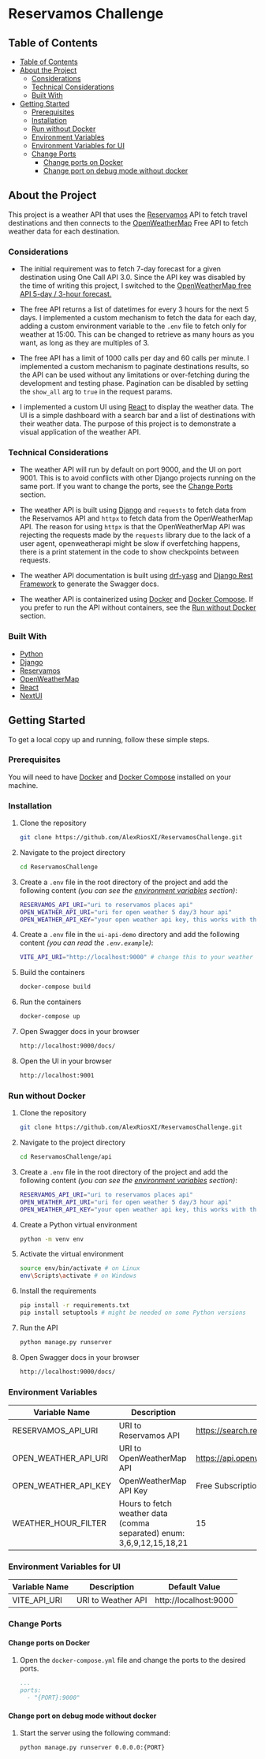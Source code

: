 
# Reservamos Challenge

## Table of Contents

- [Table of Contents](#table-of-contents)
- [About the Project](#about-the-project)
  - [Considerations](#considerations)
  - [Technical Considerations](#technical-considerations)
  - [Built With](#built-with)
- [Getting Started](#getting-started)
  - [Prerequisites](#prerequisites)
  - [Installation](#installation)
  - [Run without Docker](#run-without-docker)
  - [Environment Variables](#environment-variables)
  - [Environment Variables for UI](#environment-variables-for-ui)
  - [Change Ports](#change-ports)
    - [Change ports on Docker](#change-ports-on-docker)
    - [Change port on debug mode without docker](#change-port-on-debug-mode-without-docker)

## About the Project

This project is a weather API that uses the [Reservamos](https://www.reservamos.com/) API to fetch travel destinations and then connects to the [OpenWeatherMap](https://openweathermap.org/forecast5) Free API to fetch weather data for each destination.

### Considerations

- The initial requirement was to fetch 7-day forecast for a given destination using One Call API 3.0. Since the API key was disabled by the time of writing this project, I switched to the [OpenWeatherMap free API 5-day / 3-hour forecast.](https://openweathermap.org/forecast5)
  
- The free API returns a list of datetimes for every 3 hours for the next 5 days. I implemented a custom mechanism to fetch the data for each day, adding a custom environment variable to the `.env` file to fetch only for weather at 15:00. This can be changed to retrieve as many hours as you want, as long as they are multiples of 3.

- The free API has a limit of 1000 calls per day and 60 calls per minute. I implemented a custom mechanism to paginate destinations results, so the API can be used without any limitations or over-fetching during the development and testing phase. Pagination can be disabled by setting the `show_all` arg to `true` in the request params.

- I implemented a custom UI using [React](https://reactjs.org/) to display the weather data. The UI is a simple dashboard with a search bar and a list of destinations with their weather data. The purpose of this project is to demonstrate a visual application of the weather API.

### Technical Considerations

- The weather API will run by default on port 9000, and the UI on port 9001. This is to avoid conflicts with other Django projects running on the same port. If you want to change the ports, see the [Change Ports](#change-ports) section.
- The weather API is built using [Django](https://www.djangoproject.com/) and `requests` to fetch data from the Reservamos API and `httpx` to fetch data from the OpenWeatherMap API. The reason for using `httpx` is that the OpenWeatherMap API was rejecting the requests made by the `requests` library due to the lack of a user agent, openweatherapi might be slow if overfetching happens, there is a print statement in the code to show checkpoints between requests.

- The weather API documentation is built using [drf-yasg](https://github.com/axnsan12/drf-yasg) and [Django Rest Framework](https://www.django-rest-framework.org/) to generate the Swagger docs.
- The weather API is containerized using [Docker](https://www.docker.com/) and [Docker Compose](https://docs.docker.com/compose/). If you prefer to run the API without containers, see the [Run without Docker](#run-without-docker) section.

### Built With

- [Python](https://www.python.org/)
- [Django](https://www.djangoproject.com/)
- [Reservamos](https://www.reservamos.com/)
- [OpenWeatherMap](https://openweathermap.org/)
- [React](https://reactjs.org/)
- [NextUI](https://nextui.org/)

## Getting Started

To get a local copy up and running, follow these simple steps.

### Prerequisites

You will need to have [Docker](https://www.docker.com/) and [Docker Compose](https://docs.docker.com/compose/) installed on your machine.

### Installation

1. Clone the repository
    ```sh
    git clone https://github.com/AlexRiosXI/ReservamosChallenge.git
    ```
2. Navigate to the project directory
    ```sh
    cd ReservamosChallenge
    ```
3. Create a `.env` file in the root directory of the project and add the following content *(you can see the [environment variables](#environment-variables) section)*:
    ```sh
    RESERVAMOS_API_URI="uri to reservamos places api"
    OPEN_WEATHER_API_URI="uri for open weather 5 day/3 hour api"
    OPEN_WEATHER_API_KEY="your open weather api key, this works with the free subscription plan"
    ```
4. Create a `.env` file in the `ui-api-demo` directory and add the following content *(you can read the `.env.example`)*:  
    ```sh
    VITE_API_URI="http://localhost:9000" # change this to your weather URL or port, default is 9000
    ```
5. Build the containers
    ```sh
    docker-compose build
    ```
6. Run the containers
    ```sh
    docker-compose up
    ```
7. Open Swagger docs in your browser
    ```sh
    http://localhost:9000/docs/
    ```
8. Open the UI in your browser
    ```sh
    http://localhost:9001
    ```

### Run without Docker

1. Clone the repository
    ```sh
    git clone https://github.com/AlexRiosXI/ReservamosChallenge.git
    ```
2. Navigate to the project directory
    ```sh
    cd ReservamosChallenge/api
    ```
3. Create a `.env` file in the root directory of the project and add the following content *(you can see the [environment variables](#environment-variables) section)*:
    ```sh
    RESERVAMOS_API_URI="uri to reservamos places api"
    OPEN_WEATHER_API_URI="uri for open weather 5 day/3 hour api"
    OPEN_WEATHER_API_KEY="your open weather api key, this works with the free subscription plan"
    ```
5. Create a Python virtual environment
    ```sh
    python -m venv env
    ```
6. Activate the virtual environment
    ```sh
    source env/bin/activate # on Linux
    env\Scripts\activate # on Windows
    ```
7. Install the requirements
    ```sh
    pip install -r requirements.txt
    pip install setuptools # might be needed on some Python versions
    ```
8. Run the API
    ```sh
    python manage.py runserver
    ```
9. Open Swagger docs in your browser
    ```sh
    http://localhost:9000/docs/
    ```

### Environment Variables

| Variable Name       | Description                                  | Default Value                                         |
|---------------------|----------------------------------------------|-------------------------------------------------------|
| RESERVAMOS_API_URI  | URI to Reservamos API                        | https://search.reservamos.mx/api/v2             |
| OPEN_WEATHER_API_URI| URI to OpenWeatherMap API                    | https://api.openweathermap.org/data/2.5/forecast       |
| OPEN_WEATHER_API_KEY| OpenWeatherMap API Key                       | Free Subscription API Key                             |
| WEATHER_HOUR_FILTER         | Hours to fetch weather data (comma separated) enum: 3,6,9,12,15,18,21 | 15                                     |

### Environment Variables for UI

| Variable Name | Description      | Default Value           |
|---------------|------------------|-------------------------|
| VITE_API_URI  | URI to Weather API | http://localhost:9000 |

### Change Ports

#### Change ports on Docker

1. Open the `docker-compose.yml` file and change the ports to the desired ports.

    ```yaml
    ...
    ports:
      - "{PORT}:9000"
    ```

#### Change port on debug mode without docker

1. Start the server using the following command:
    ```sh
    python manage.py runserver 0.0.0.0:{PORT}
    ```
